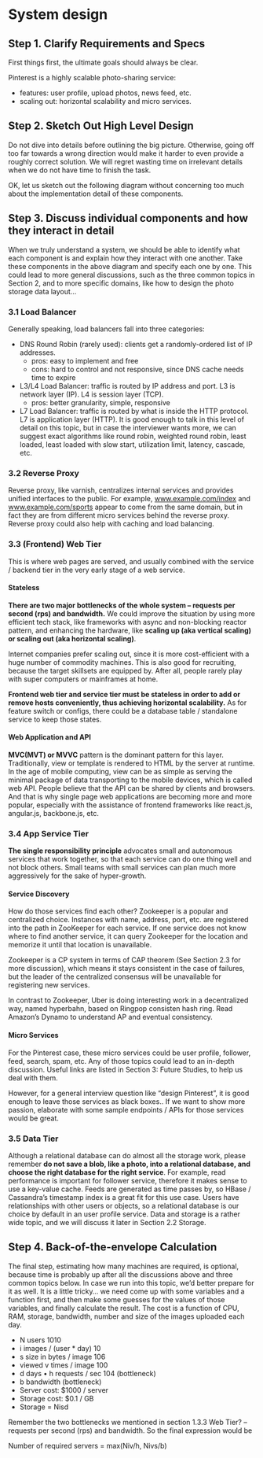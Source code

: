 # System design

## Step 1. Clarify Requirements and Specs

First things first, the ultimate goals should always be clear. 

Pinterest is a highly scalable photo-sharing service: 

* features: user profile, upload photos, news feed, etc. 
* scaling out: horizontal scalability and micro services.

## Step 2. Sketch Out High Level Design

Do not dive into details before outlining the big picture. Otherwise, going off too far towards a wrong direction would make it harder to even provide a roughly correct solution. We will regret wasting time on irrelevant details when we do not have time to finish the task. 

OK, let us sketch out the following diagram without concerning too much about the implementation detail of these components.

## Step 3. Discuss individual components and how they interact in detail

When we truly understand a system, we should be able to identify what each component is and explain how they interact with one another. Take these components in the above diagram and specify each one by one. This could lead to more general discussions, such as the three common topics in Section 2, and to more specific domains, like how to design the photo storage data layout…

### 3.1 Load Balancer

Generally speaking, load balancers fall into three categories:

* DNS Round Robin \(rarely used\): clients get a randomly-ordered list of IP addresses.
  * pros: easy to implement and free
  * cons: hard to control and not responsive, since DNS cache needs time to expire 
* L3/L4 Load Balancer: traffic is routed by IP address and port. L3 is network layer \(IP\). L4 is session layer \(TCP\).
  * pros: better granularity, simple, responsive
* L7 Load Balancer: traffic is routed by what is inside the HTTP protocol. L7 is application layer \(HTTP\). It is good enough to talk in this level of detail on this topic, but in case the interviewer wants more, we can suggest exact algorithms like round robin, weighted round robin, least loaded, least loaded with slow start, utilization limit, latency, cascade, etc.

### 3.2 Reverse Proxy

Reverse proxy, like varnish, centralizes internal services and provides unified interfaces to the public. For example, www.example.com/index and www.example.com/sports appear to come from the same domain, but in fact they are from different micro services behind the reverse proxy. Reverse proxy could also help with caching and load balancing.

### 3.3 \(Frontend\) Web Tier

This is where web pages are served, and usually combined with the service / backend tier in the very early stage of a web service. 

#### Stateless 

**There are two major bottlenecks of the whole system – requests per second \(rps\) and bandwidth.** We could improve the situation by using more efficient tech stack, like frameworks with async and non-blocking reactor pattern, and enhancing the hardware, like **scaling up \(aka vertical scaling\) or scaling out \(aka horizontal scaling\)**. 

Internet companies prefer scaling out, since it is more cost-efficient with a huge number of commodity machines. This is also good for recruiting, because the target skillsets are equipped by. After all, people rarely play with super computers or mainframes at home. 

**Frontend web tier and service tier must be stateless in order to add or remove hosts conveniently, thus achieving horizontal scalability.** As for feature switch or configs, there could be a database table / standalone service to keep those states. 

#### Web Application and API 

**MVC\(MVT\) or MVVC** pattern is the dominant pattern for this layer. Traditionally, view or template is rendered to HTML by the server at runtime. In the age of mobile computing, view can be as simple as serving the minimal package of data transporting to the mobile devices, which is called web API. People believe that the API can be shared by clients and browsers. And that is why single page web applications are becoming more and more popular, especially with the assistance of frontend frameworks like react.js, angular.js, backbone.js, etc.

### 3.4 App Service Tier

**The single responsibility principle** advocates small and autonomous services that work together, so that each service can do one thing well and not block others. Small teams with small services can plan much more aggressively for the sake of hyper-growth. 

#### Service Discovery

How do those services find each other? Zookeeper is a popular and centralized choice. Instances with name, address, port, etc. are registered into the path in ZooKeeper for each service. If one service does not know where to find another service, it can query Zookeeper for the location and memorize it until that location is unavailable. 

Zookeeper is a CP system in terms of CAP theorem \(See Section 2.3 for more discussion\), which means it stays consistent in the case of failures, but the leader of the centralized consensus will be unavailable for registering new services. 

In contrast to Zookeeper, Uber is doing interesting work in a decentralized way, named hyperbahn, based on Ringpop consisten hash ring. Read Amazon’s Dynamo to understand AP and eventual consistency. 

#### Micro Services 

For the Pinterest case, these micro services could be user profile, follower, feed, search, spam, etc. Any of those topics could lead to an in-depth discussion. Useful links are listed in Section 3: Future Studies, to help us deal with them. 

However, for a general interview question like “design Pinterest”, it is good enough to leave those services as black boxes.. If we want to show more passion, elaborate with some sample endpoints / APIs for those services would be great.

### 3.5 Data Tier

Although a relational database can do almost all the storage work, please remember **do not save a blob, like a photo, into a relational database, and choose the right database for the right service**. For example, read performance is important for follower service, therefore it makes sense to use a key-value cache. Feeds are generated as time passes by, so HBase / Cassandra’s timestamp index is a great fit for this use case. Users have relationships with other users or objects, so a relational database is our choice by default in an user profile service. Data and storage is a rather wide topic, and we will discuss it later in Section 2.2 Storage.

## Step 4. Back-of-the-envelope Calculation

The final step, estimating how many machines are required, is optional, because time is probably up after all the discussions above and three common topics below. In case we run into this topic, we’d better prepare for it as well. It is a little tricky… we need come up with some variables and a function first, and then make some guesses for the values of those variables, and finally calculate the result. The cost is a function of CPU, RAM, storage, bandwidth, number and size of the images uploaded each day.

* N users 1010
* i images / \(user \* day\) 10
* s size in bytes / image 106
* viewed v times / image 100
* d days • h requests / sec 104 \(bottleneck\)
* b bandwidth \(bottleneck\)
* Server cost: $1000 / server
* Storage cost: $0.1 / GB
* Storage = Nisd 

Remember the two bottlenecks we mentioned in section 1.3.3 Web Tier? – requests per second \(rps\) and bandwidth. So the final expression would be 

Number of required servers = max\(Niv/h, Nivs/b\)


